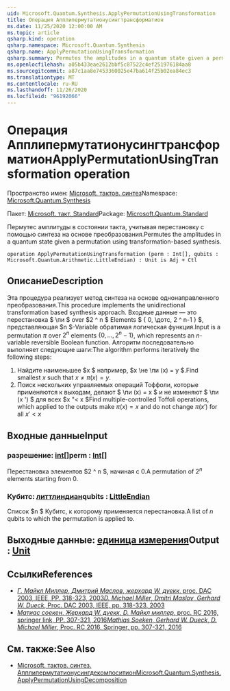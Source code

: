 ```yaml
---
uid: Microsoft.Quantum.Synthesis.ApplyPermutationUsingTransformation
title: Операция Апплипермутатионусингтрансформатион
ms.date: 11/25/2020 12:00:00 AM
ms.topic: article
qsharp.kind: operation
qsharp.namespace: Microsoft.Quantum.Synthesis
qsharp.name: ApplyPermutationUsingTransformation
qsharp.summary: Permutes the amplitudes in a quantum state given a permutation using transformation-based synthesis.
ms.openlocfilehash: a05b433eae2612bbf5c87522c4ef251976184aa8
ms.sourcegitcommit: a87c1aa8e7453360025e47ba614f25b02ea84ec3
ms.translationtype: MT
ms.contentlocale: ru-RU
ms.lasthandoff: 11/26/2020
ms.locfileid: "96192066"
---
```

# <a name="applypermutationusingtransformation-operation"></a><span data-ttu-id="ff048-102">Операция Апплипермутатионусингтрансформатион</span><span class="sxs-lookup"><span data-stu-id="ff048-102">ApplyPermutationUsingTransformation operation</span></span>

<span data-ttu-id="ff048-103">Пространство имен: [Microsoft. тактов. синтез](xref:Microsoft.Quantum.Synthesis)</span><span class="sxs-lookup"><span data-stu-id="ff048-103">Namespace: [Microsoft.Quantum.Synthesis](xref:Microsoft.Quantum.Synthesis)</span></span>

<span data-ttu-id="ff048-104">Пакет: [Microsoft. такт. Standard](https://nuget.org/packages/Microsoft.Quantum.Standard)</span><span class="sxs-lookup"><span data-stu-id="ff048-104">Package: [Microsoft.Quantum.Standard](https://nuget.org/packages/Microsoft.Quantum.Standard)</span></span>


<span data-ttu-id="ff048-105">Пермутес амплитуды в состоянии такта, учитывая перестановку с помощью синтеза на основе преобразования.</span><span class="sxs-lookup"><span data-stu-id="ff048-105">Permutes the amplitudes in a quantum state given a permutation using transformation-based synthesis.</span></span>

```qsharp
operation ApplyPermutationUsingTransformation (perm : Int[], qubits : Microsoft.Quantum.Arithmetic.LittleEndian) : Unit is Adj + Ctl
```


## <a name="description"></a><span data-ttu-id="ff048-106">Описание</span><span class="sxs-lookup"><span data-stu-id="ff048-106">Description</span></span>

<span data-ttu-id="ff048-107">Эта процедура реализует метод синтеза на основе однонаправленного преобразования.</span><span class="sxs-lookup"><span data-stu-id="ff048-107">This procedure implements the unidirectional transformation based synthesis approach.</span></span>  <span data-ttu-id="ff048-108">Входные данные — это перестановка $ \пи $ over $2 ^ n $ Elements $ \{ 0, \дотс, 2 ^ n-1 \} $, представляющая $n $-Variable обратимая логическая функция.</span><span class="sxs-lookup"><span data-stu-id="ff048-108">Input is a permutation $\pi$ over $2^n$ elements $\{0, \dots, 2^n-1\}$, which represents an $n$-variable reversible Boolean function.</span></span>
<span data-ttu-id="ff048-109">Алгоритм последовательно выполняет следующие шаги:</span><span class="sxs-lookup"><span data-stu-id="ff048-109">The algorithm performs iteratively the following steps:</span></span>

1. <span data-ttu-id="ff048-110">Найдите наименьшее $x $ например, $x \не \пи (x) = y $.</span><span class="sxs-lookup"><span data-stu-id="ff048-110">Find smallest $x$ such that $x \ne \pi(x) = y$.</span></span>
2. <span data-ttu-id="ff048-111">Поиск нескольких управляемых операций Тоффоли, которые применяются к выходам, делают $ \пи (x) = x $ и не изменяют $ \пи (x ') $ для всех $x "< x $</span><span class="sxs-lookup"><span data-stu-id="ff048-111">Find multiple-controlled Toffoli operations, which applied to the outputs make $\pi(x) = x$ and do not change $\pi(x')$ for all $x' < x$</span></span>

## <a name="input"></a><span data-ttu-id="ff048-112">Входные данные</span><span class="sxs-lookup"><span data-stu-id="ff048-112">Input</span></span>

### <a name="perm--int"></a><span data-ttu-id="ff048-113">разрешение: [int](xref:microsoft.quantum.lang-ref.int)[]</span><span class="sxs-lookup"><span data-stu-id="ff048-113">perm : [Int](xref:microsoft.quantum.lang-ref.int)[]</span></span>

<span data-ttu-id="ff048-114">Перестановка элементов $2 ^ n $, начиная с 0.</span><span class="sxs-lookup"><span data-stu-id="ff048-114">A permutation of $2^n$ elements starting from 0.</span></span>


### <a name="qubits--littleendian"></a><span data-ttu-id="ff048-115">Кубитс: [литтлиндиан](xref:Microsoft.Quantum.Arithmetic.LittleEndian)</span><span class="sxs-lookup"><span data-stu-id="ff048-115">qubits : [LittleEndian](xref:Microsoft.Quantum.Arithmetic.LittleEndian)</span></span>

<span data-ttu-id="ff048-116">Список $n $ Кубитс, к которому применяется перестановка.</span><span class="sxs-lookup"><span data-stu-id="ff048-116">A list of $n$ qubits to which the permutation is applied to.</span></span>



## <a name="output--unit"></a><span data-ttu-id="ff048-117">Выходные данные: [единица измерения](xref:microsoft.quantum.lang-ref.unit)</span><span class="sxs-lookup"><span data-stu-id="ff048-117">Output : [Unit](xref:microsoft.quantum.lang-ref.unit)</span></span>



## <a name="references"></a><span data-ttu-id="ff048-118">Ссылки</span><span class="sxs-lookup"><span data-stu-id="ff048-118">References</span></span>

- [<span data-ttu-id="ff048-119">*Г. Майкл Миллер*, *Дмитрий Маслов*, *жерхард W. дуекк*, proc. DAC 2003, IEEE, PP. 318-323, 2003</span><span class="sxs-lookup"><span data-stu-id="ff048-119">*D. Michael Miller*, *Dmitri Maslov*, *Gerhard W. Dueck*, Proc. DAC 2003, IEEE, pp. 318-323, 2003</span></span>](https://doi.org/10.1145/775832.775915)
- [<span data-ttu-id="ff048-120">*Матиас соекен*, *Жерхард W. дуекк*, *D. Майкл миллер*, proc. RC 2016, springer link, PP. 307-321, 2016</span><span class="sxs-lookup"><span data-stu-id="ff048-120">*Mathias Soeken*, *Gerhard W. Dueck*, *D. Michael Miller*, Proc. RC 2016, Springer, pp. 307-321, 2016</span></span>](https://doi.org/10.1007/978-3-319-40578-0_22)

## <a name="see-also"></a><span data-ttu-id="ff048-121">См. также:</span><span class="sxs-lookup"><span data-stu-id="ff048-121">See Also</span></span>

- [<span data-ttu-id="ff048-122">Microsoft. тактов. синтез. Апплипермутатионусингдекомпоситион</span><span class="sxs-lookup"><span data-stu-id="ff048-122">Microsoft.Quantum.Synthesis.ApplyPermutationUsingDecomposition</span></span>](xref:Microsoft.Quantum.Synthesis.ApplyPermutationUsingDecomposition)